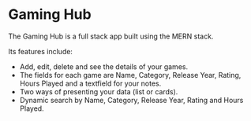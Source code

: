 # Gaming Hub

The Gaming Hub is a full stack app built using the MERN stack.

Its features include:
- Add, edit, delete and see the details of your games.
- The fields for each game are Name, Category, Release Year, Rating, Hours Played and a textfield for your notes.
- Two ways of presenting your data (list or cards).
- Dynamic search by Name, Category, Release Year, Rating and Hours Played.